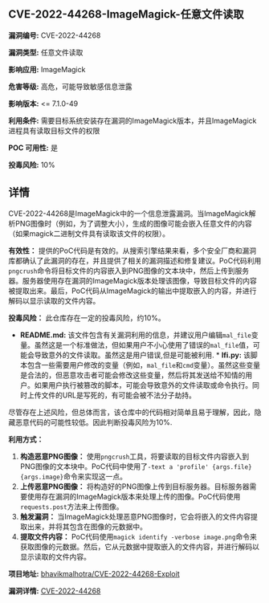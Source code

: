 ## CVE-2022-44268-ImageMagick-任意文件读取

**漏洞编号:** CVE-2022-44268

**漏洞类型:** 任意文件读取

**影响应用:** ImageMagick

**危害等级:** 高危，可能导致敏感信息泄露

**影响版本:** <= 7.1.0-49

**利用条件:** 需要目标系统安装存在漏洞的ImageMagick版本，并且ImageMagick进程具有读取目标文件的权限

**POC 可用性:** 是

**投毒风险:** 10%

## 详情

CVE-2022-44268是ImageMagick中的一个信息泄露漏洞。当ImageMagick解析PNG图像时（例如，为了调整大小），生成的图像可能会嵌入任意文件的内容（如果magick二进制文件具有读取该文件的权限）。

**有效性：** 提供的PoC代码是有效的。从搜索引擎结果来看，多个安全厂商和漏洞库都确认了此漏洞的存在，并且提供了相关的漏洞描述和修复建议。PoC代码利用`pngcrush`命令将目标文件的内容嵌入到PNG图像的文本块中，然后上传到服务器。服务器使用存在漏洞的ImageMagick版本处理该图像，导致目标文件的内容被提取出来。最后，PoC代码从ImageMagick的输出中提取嵌入的内容，并进行解码以显示读取的文件内容。

**投毒风险：** 此仓库存在一定的投毒风险，约10%。

*   **README.md:**  该文件包含有关漏洞利用的信息，并建议用户编辑`mal_file`变量。虽然这是一个标准做法，但如果用户不小心使用了错误的`mal_file`值，可能会导致意外的文件读取。虽然这是用户错误,但是可能被利用. *   **lfi.py:**  该脚本包含一些需要用户修改的变量（例如，`mal_file`和`cmd`变量）。虽然这些变量是合法的，但恶意攻击者可能会修改这些变量，然后将其发送给不知情的用户。如果用户执行被篡改的脚本，可能会导致意外的文件读取或命令执行。同时上传文件的URL是写死的，有可能会被不法分子劫持。

尽管存在上述风险，但总体而言，该仓库中的代码相对简单且易于理解，因此，隐藏恶意代码的可能性较低。因此判断投毒风险为10%.

**利用方式：**

1.  **构造恶意PNG图像：** 使用`pngcrush`工具，将要读取的目标文件内容嵌入到PNG图像的文本块中。PoC代码中使用了`-text a 'profile' {args.file} {args.image}`命令来实现这一点。
2.  **上传恶意PNG图像：** 将构造好的PNG图像上传到目标服务器。目标服务器需要使用存在漏洞的ImageMagick版本来处理上传的图像。PoC代码使用`requests.post`方法来上传图像。
3.  **触发漏洞：** 当ImageMagick处理恶意PNG图像时，它会将嵌入的文件内容提取出来，并将其包含在图像的元数据中。
4.  **提取文件内容：** PoC代码使用`magick identify -verbose image.png`命令来获取图像的元数据。然后，它从元数据中提取嵌入的文件内容，并进行解码以显示读取的文件内容。

**项目地址:** [bhavikmalhotra/CVE-2022-44268-Exploit](https://github.com/bhavikmalhotra/CVE-2022-44268-Exploit)

**漏洞详情:** [CVE-2022-44268](https://nvd.nist.gov/vuln/detail/CVE-2022-44268)